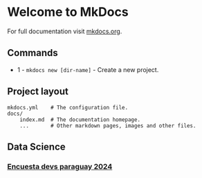 # Welcome to MkDocs

For full documentation visit [mkdocs.org](https://www.mkdocs.org).

## Commands

* 1 - `mkdocs new [dir-name]` - Create a new project.

## Project layout

    mkdocs.yml    # The configuration file.
    docs/
        index.md  # The documentation homepage.
        ...       # Other markdown pages, images and other files.

## Data Science

### [Encuesta devs paraguay 2024](data_science/projects/Encuesta_IT_Py_2024/demografia/intro.md)


